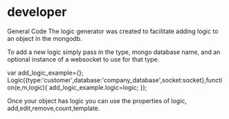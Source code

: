 # developer
General Code
The logic generator was created to facilitate adding logic to an object in the mongodb.

To add a new logic simply pass in the type, mongo database name, and an optional instance of a websocket to use for that type.

var add_logic_example={};
Logic({type:'customer',database:'company_database',socket:socket},function(e,m,logic){
 add_logic_example.logic=logic;
});

Once your object has logic you can use the properties of logic, add,edit,remove,count,template.






